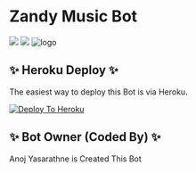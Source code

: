 # Zandy Music Bot

<a href="https://t.me/zandymusicclub"><img src="https://img.shields.io/badge/Join-Telegram%20Channel-red.svg?logo=Telegram"></a>
<a href="t.me/zandymusicclub"><img src="https://img.shields.io/badge/Join-Telegram%20Group-blue.svg?logo=telegram"></a>
![logo](https://telegra.ph/file/824cba85b5b820fcd7dcd.jpg)

## ✨ Heroku Deploy ✨
The easiest way to deploy this Bot is via Heroku.

[![Deploy To Heroku](https://www.herokucdn.com/deploy/button.svg)](https://heroku.com/deploy?template=https://github.com/anoj251/ZandyMusicBot)


## ✨ Bot Owner (Coded By) ✨
Anoj Yasarathne is Created This Bot
